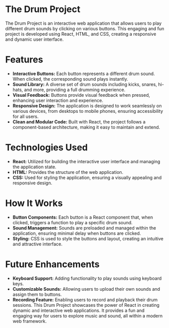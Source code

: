 # The Drum Project

The Drum Project is an interactive web application that allows users to play different drum sounds by clicking on various buttons. This engaging and fun project is developed using React, HTML, and CSS, creating a responsive and dynamic user interface.

# Features
* **Interactive Buttons:** Each button represents a different drum sound. When clicked, the corresponding sound plays instantly.
* **Sound Library:** A diverse set of drum sounds including kicks, snares, hi-hats, and more, providing a full drumming experience.
* **Visual Feedback:** Buttons provide visual feedback when pressed, enhancing user interaction and experience.
* **Responsive Design:** The application is designed to work seamlessly on various devices, from desktops to mobile phones, ensuring accessibility for all users.
* **Clean and Modular Code:** Built with React, the project follows a component-based architecture, making it easy to maintain and extend.
 
 # Technologies Used
* **React:** Utilized for building the interactive user interface and managing the application state.
* **HTML:** Provides the structure of the web application.
* **CSS:** Used for styling the application, ensuring a visually appealing and responsive design.
# How It Works
* **Button Components:** Each button is a React component that, when clicked, triggers a function to play a specific drum sound.
* **Sound Management:** Sounds are preloaded and managed within the application, ensuring minimal delay when buttons are clicked.
* **Styling:** CSS is used to style the buttons and layout, creating an intuitive and attractive interface.

# Future Enhancements
* **Keyboard Support:** Adding functionality to play sounds using keyboard keys.
* **Customizable Sounds:** Allowing users to upload their own sounds and assign them to buttons.
* **Recording Feature:** Enabling users to record and playback their drum sessions.
This Drum Project showcases the power of React in creating dynamic and interactive web applications. It provides a fun and engaging way for users to explore music and sound, all within a modern web framework.
